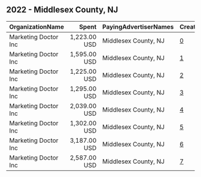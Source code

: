 ## 2022 - Middlesex County, NJ 
|OrganizationName|Spent|PayingAdvertiserNames|CreativeUrls|Impressions|Genders|AgeBrackets|CountryCodes|BillingAddresses|CandidateBallotInformation|
|:---|---:|:---|:---|---:|:---|:---|:---|:---|:---|
|Marketing Doctor Inc|1,223.00 USD|Middlesex County, NJ|[0](https://www.snap.com/political-ads/asset/63d3392bcfdc462452498d24da4536d6be222ff670a46dcfa87d1dba798a2322?mediaType=mp4)|102,776||18+|united states|"55 Damon Rd Suite 1,Northampton,01060,US"||
|Marketing Doctor Inc|1,595.00 USD|Middlesex County, NJ|[1](https://www.snap.com/political-ads/asset/5af8d084edeec4943c3dce0f49e7b507242363880ea204367e3de33e0298a563?mediaType=mp4)|414,625||18+|united states|"55 Damon Rd Suite 1,Northampton,01060,US"||
|Marketing Doctor Inc|1,225.00 USD|Middlesex County, NJ|[2](https://www.snap.com/political-ads/asset/760ad37e65288cffbb9bc54c395b8cf90aca6bd5fd92f4cb90339589cdc5b7a3?mediaType=mp4)|103,190||18+|united states|"55 Damon Rd Suite 1,Northampton,01060,US"||
|Marketing Doctor Inc|1,295.00 USD|Middlesex County, NJ|[3](https://www.snap.com/political-ads/asset/c461777e0940319a661337387091eb219e4f3eca2a08e6bf5fa020a255dd0229?mediaType=mp4)|108,690||18+|united states|"55 Damon Rd Suite 1,Northampton,01060,US"||
|Marketing Doctor Inc|2,039.00 USD|Middlesex County, NJ|[4](https://www.snap.com/political-ads/asset/2bb94908dc3401d8afae94bb1f3b1db5c137a5fa24807517c1d99abdc607981c?mediaType=png)|170,994||18+|united states|"55 Damon Rd Suite 1,Northampton,01060,US"||
|Marketing Doctor Inc|1,302.00 USD|Middlesex County, NJ|[5](https://www.snap.com/political-ads/asset/789f46778cc3a329e13e6579ea1163e4ad61ac016492414ca35afef3d5ad82a7?mediaType=mp4)|335,188||18+|united states|"55 Damon Rd Suite 1,Northampton,01060,US"||
|Marketing Doctor Inc|3,187.00 USD|Middlesex County, NJ|[6](https://www.snap.com/political-ads/asset/d586b0ddc3e6aaba19977a214e95ee67de7c1362c88b56a6fb516b4d50d38822?mediaType=png)|833,095||18+|united states|"55 Damon Rd Suite 1,Northampton,01060,US"||
|Marketing Doctor Inc|2,587.00 USD|Middlesex County, NJ|[7](https://www.snap.com/political-ads/asset/ba15970d15729cd76572db22b30efb7ebd2acffe96bad3edb9e1d583cfb06bc5?mediaType=mp4)|674,202||18+|united states|"55 Damon Rd Suite 1,Northampton,01060,US"||
